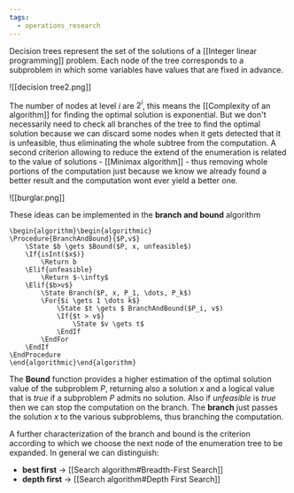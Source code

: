```yaml
---
tags:
  - operations_research
---
```

Decision trees represent the set of the solutions of a [[Integer linear programming]] problem. Each node of the tree corresponds to a subproblem in which some variables have values that are fixed in advance.

![[decision tree2.png]]

The number of nodes at level $i$ are $2^{i}$, this means the [[Complexity of an algorithm]] for finding the optimal solution is exponential. But we don't necessarily need to check all branches of the tree to find the optimal solution because we can discard some nodes when it gets detected that it is unfeasible, thus eliminating the whole subtree from the computation. A second criterion allowing to reduce the extend of the enumeration is related to the value of solutions - [[Minimax algorithm]] - thus removing whole portions of the computation just because we know we already found a better result and the computation wont ever yield a better one.

![[burglar.png]]

These ideas can be implemented in the **branch and bound** algorithm
```pseudo
\begin{algorithm}\begin{algorithmic}
\Procedure{BranchAndBound}{$P,v$}
	\State $b \gets $Bound($P, x, unfeasible$)
	\If{isInt($x$)}
		\Return b
	\Elif{unfeasible}
		\Return $-\infty$
	\Elif{$b>v$}
		\State Branch($P, x, P_1, \dots, P_k$)
		\For{$i \gets 1 \dots k$}
			\State $t \gets $ BranchAndBound($P_i, v$)
			\If{$t > v$} 
				\State $v \gets t$
			\EndIf
		\EndFor
	\EndIf
\EndProcedure
\end{algorithmic}\end{algorithm}
```
The **Bound** function provides a higher estimation of the optimal solution value of the subproblem $P$, returning also a solution $x$ and a logical value that is $true$ if a subproblem $P$ admits no solution. Also if $unfeasible$ is $true$ then we can stop the computation on the branch. The **branch** just passes the solution $x$ to the various subproblems, thus branching the computation. 

A further characterization of the branch and bound is the criterion according to which we choose the next node of the enumeration tree to be expanded. In general we can distinguish:
- **best first** -> [[Search algorithm#Breadth-First Search]]
- **depth first** -> [[Search algorithm#Depth First Search]]

